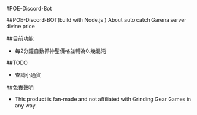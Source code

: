 #POE-Discord-Bot

##POE-Discord-BOT(build with Node.js ) About auto catch Garena server divine price

##目前功能
-   每2分鐘自動抓神聖價格並轉為0.幾混沌

##TODO
-   查詢小通貨

##免責聲明
-   This product is fan-made and not affiliated with Grinding Gear Games in any way.